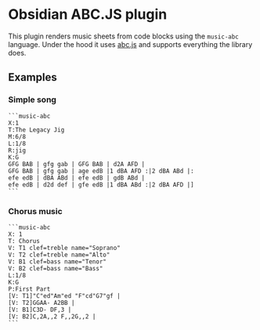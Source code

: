 # Obsidian ABC.JS plugin

This plugin renders music sheets from code blocks using the `music-abc` language. Under the hood it uses [abc.js](https://paulrosen.github.io/abcjs/) and supports everything the library does.

## Examples

### Simple song

    ```music-abc
    X:1
    T:The Legacy Jig
    M:6/8
    L:1/8
    R:jig
    K:G
    GFG BAB | gfg gab | GFG BAB | d2A AFD |
    GFG BAB | gfg gab | age edB |1 dBA AFD :|2 dBA ABd |:
    efe edB | dBA ABd | efe edB | gdB ABd |
    efe edB | d2d def | gfe edB |1 dBA ABd :|2 dBA AFD |]
    ```

### Chorus music

    ```music-abc
    X: 1
    T: Chorus
    V: T1 clef=treble name="Soprano"
    V: T2 clef=treble name="Alto"
    V: B1 clef=bass name="Tenor"
    V: B2 clef=bass name="Bass"
    L:1/8
    K:G
    P:First Part
    [V: T1]"C"ed"Am"ed "F"cd"G7"gf |
    [V: T2]GGAA- A2BB |
    [V: B1]C3D- DF,3 |
    [V: B2]C,2A,,2 F,,2G,,2 |
    ```
